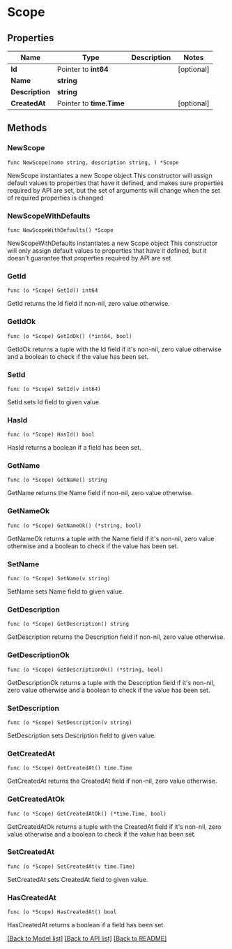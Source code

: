 # Scope

## Properties

Name | Type | Description | Notes
------------ | ------------- | ------------- | -------------
**Id** | Pointer to **int64** |  | [optional] 
**Name** | **string** |  | 
**Description** | **string** |  | 
**CreatedAt** | Pointer to **time.Time** |  | [optional] 

## Methods

### NewScope

`func NewScope(name string, description string, ) *Scope`

NewScope instantiates a new Scope object
This constructor will assign default values to properties that have it defined,
and makes sure properties required by API are set, but the set of arguments
will change when the set of required properties is changed

### NewScopeWithDefaults

`func NewScopeWithDefaults() *Scope`

NewScopeWithDefaults instantiates a new Scope object
This constructor will only assign default values to properties that have it defined,
but it doesn't guarantee that properties required by API are set

### GetId

`func (o *Scope) GetId() int64`

GetId returns the Id field if non-nil, zero value otherwise.

### GetIdOk

`func (o *Scope) GetIdOk() (*int64, bool)`

GetIdOk returns a tuple with the Id field if it's non-nil, zero value otherwise
and a boolean to check if the value has been set.

### SetId

`func (o *Scope) SetId(v int64)`

SetId sets Id field to given value.

### HasId

`func (o *Scope) HasId() bool`

HasId returns a boolean if a field has been set.

### GetName

`func (o *Scope) GetName() string`

GetName returns the Name field if non-nil, zero value otherwise.

### GetNameOk

`func (o *Scope) GetNameOk() (*string, bool)`

GetNameOk returns a tuple with the Name field if it's non-nil, zero value otherwise
and a boolean to check if the value has been set.

### SetName

`func (o *Scope) SetName(v string)`

SetName sets Name field to given value.


### GetDescription

`func (o *Scope) GetDescription() string`

GetDescription returns the Description field if non-nil, zero value otherwise.

### GetDescriptionOk

`func (o *Scope) GetDescriptionOk() (*string, bool)`

GetDescriptionOk returns a tuple with the Description field if it's non-nil, zero value otherwise
and a boolean to check if the value has been set.

### SetDescription

`func (o *Scope) SetDescription(v string)`

SetDescription sets Description field to given value.


### GetCreatedAt

`func (o *Scope) GetCreatedAt() time.Time`

GetCreatedAt returns the CreatedAt field if non-nil, zero value otherwise.

### GetCreatedAtOk

`func (o *Scope) GetCreatedAtOk() (*time.Time, bool)`

GetCreatedAtOk returns a tuple with the CreatedAt field if it's non-nil, zero value otherwise
and a boolean to check if the value has been set.

### SetCreatedAt

`func (o *Scope) SetCreatedAt(v time.Time)`

SetCreatedAt sets CreatedAt field to given value.

### HasCreatedAt

`func (o *Scope) HasCreatedAt() bool`

HasCreatedAt returns a boolean if a field has been set.


[[Back to Model list]](../README.md#documentation-for-models) [[Back to API list]](../README.md#documentation-for-api-endpoints) [[Back to README]](../README.md)


